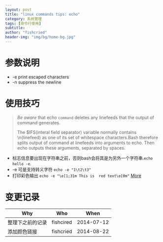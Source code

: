 ```yaml
---
layout: post
title: "linux commands tips: echo"
category: 系统管理
tags: [命令行使用]
subtitle:
author: "fishcried"
header-img: "img/bg/home-bg.jpg"
---
```


# 参数说明 

* -e print escaped characters
* -n suppress the newline

#  使用技巧

> *Be aware* that echo `command` deletes any linefeeds that the output of command generates.
>
> The $IFS(interal field separator) variable normally contains \n(linefeed) as one of its set of whitespace characters.Bash therefore splits output of command at linefeeds into arguments to echo. Then echo outputs these arguments, separated by spaces.

-  标志信息要出现在字符串之前，否则bash会将其是为另外一个字符串.`echo hello -e`.
-  -e 可是支持转义字符 `echo -e "1\t2\t3"`
-  打印彩色输出 `echo -e "\e[1;31m This is  red text\e[0m"` [More](http://www.freeos.com/guides/lsst/misc.html)
    
# 变更记录

|Why | Who | When |
|----|-----|------|
|整理下之前的记录|fishcired|2014-07-12 |
|添加颜色链接|fishcried|2014-08-22 |
